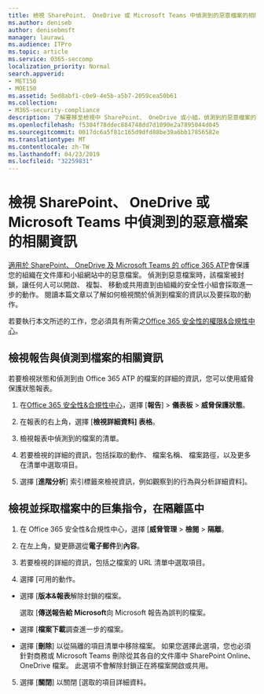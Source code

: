 ```yaml
---
title: 檢視 SharePoint、 OneDrive 或 Microsoft Teams 中偵測到的惡意檔案的相關資訊
ms.author: deniseb
author: denisebmsft
manager: laurawi
ms.audience: ITPro
ms.topic: article
ms.service: O365-seccomp
localization_priority: Normal
search.appverid:
- MET150
- MOE150
ms.assetid: 5ed8abf1-c0e9-4e5b-a5b7-2059cea50b61
ms.collection:
- M365-security-compliance
description: 了解要移至檢視中 SharePoint、 OneDrive 或小組，偵測到的惡意檔案的相關資訊，以及如何對這些檔案採取動作。
ms.openlocfilehash: f5304f78ddec884748dd7d1090e2a7895044d045
ms.sourcegitcommit: 0017dc6a5f81c165d9dfd88be39a6bb17856582e
ms.translationtype: MT
ms.contentlocale: zh-TW
ms.lasthandoff: 04/23/2019
ms.locfileid: "32259831"
---
```

# <a name="view-information-about-malicious-files-detected-in-sharepoint-onedrive-or-microsoft-teams"></a>檢視 SharePoint、 OneDrive 或 Microsoft Teams 中偵測到的惡意檔案的相關資訊

[適用於 SharePoint、 OneDrive 及 Microsoft Teams 的 office 365 ATP](atp-for-spo-odb-and-teams.md)會保護您的組織在文件庫和小組網站中的惡意檔案。 偵測到惡意檔案時，該檔案被封鎖，讓任何人可以開啟、 複製、 移動或共用直到由組織的安全性小組會採取進一步的動作。 閱讀本篇文章以了解如何檢視關於偵測到檔案的資訊以及要採取的動作。 

若要執行本文所述的工作，您必須具有所需之[Office 365 安全性的權限&amp;合規性中心](permissions-in-the-security-and-compliance-center.md)。 
  
## <a name="view-reports-with-information-about-detected-files"></a>檢視報告與偵測到檔案的相關資訊

若要檢視狀態和偵測到由 Office 365 ATP 的檔案的詳細的資訊，您可以使用威脅保護狀態報表。
  
1. 在[Office 365 安全性&amp;合規性中心](https://protection.office.com)，選擇 [**報告**] \> **儀表板** \> **威脅保護狀態**。
    
2. 在報表的右上角，選擇 [**檢視詳細資料] 表格**。
    
3. 檢視報表中偵測到的檔案的清單。
    
4. 若要檢視的詳細的資訊，包括採取的動作、 檔案名稱、 檔案路徑，以及更多在清單中選取項目。
    
5. 選擇 [**進階分析**] 索引標籤來檢視資訊，例如觀察到的行為與分析詳細資料]。 
  
## <a name="view-and-take-action-on-files-in-quarantine"></a>檢視並採取檔案中的巨集指令，在隔離區中

1. 在 Office 365 安全性&amp;合規性中心，選擇 [**威脅管理** \> **檢閱** \> **隔離**。
    
2. 在左上角，變更篩選從**電子郵件**到**內容**。
    
3. 若要檢視的詳細的資訊，包括之檔案的 URL 清單中選取項目。
    
4. 選擇 [可用的動作。
    
  - 選擇 [**版本&amp;報表**解除封鎖的檔案。 
    
    選取 [**傳送報告給 Microsoft**向 Microsoft 報告為誤判的檔案。 
    
  - 選擇 [**檔案下載**調查進一步的檔案。 
    
  - 選擇 [**刪除**] 以從隔離的項目清單中移除檔案。 如果您選擇此選項，您也必須針對商務或 Microsoft Teams 刪除從其各自的文件庫中 SharePoint Online、 OneDrive 檔案。 此選項不會解除封鎖正在將檔案開啟或共用。 
    
5. 選擇 [**關閉**] 以關閉 [選取的項目詳細資料。 
  
  

